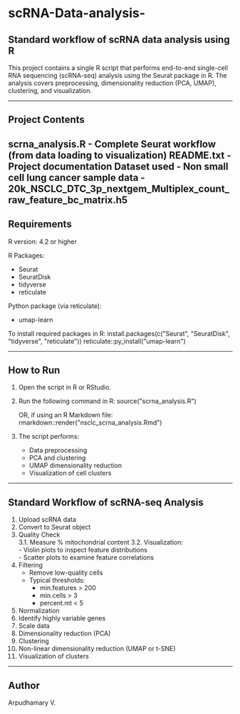 # scRNA-Data-analysis-
Standard workflow of scRNA data analysis using R
-------------------------------------

This project contains a single R script that performs end-to-end single-cell RNA sequencing (scRNA-seq) analysis using the Seurat package in R.
The analysis covers preprocessing, dimensionality reduction (PCA, UMAP), clustering, and visualization.

-------------------------------------------------------
Project Contents
-------------------------------------------------------
scrna_analysis.R   - Complete Seurat workflow (from data loading to visualization)
README.txt         - Project documentation
Dataset	used        - Non small cell lung cancer sample data - 20k_NSCLC_DTC_3p_nextgem_Multiplex_count_raw_feature_bc_matrix.h5
-------------------------------------------------------
Requirements
-------------------------------------------------------
R version: 4.2 or higher

R Packages:
  - Seurat
  - SeuratDisk
  - tidyverse
  - reticulate

Python package (via reticulate):
  - umap-learn

To install required packages in R:
  install.packages(c("Seurat", "SeuratDisk", "tidyverse", "reticulate"))
  reticulate::py_install("umap-learn")

-------------------------------------------------------
How to Run
-------------------------------------------------------
1. Open the script in R or RStudio.
2. Run the following command in R:
   source("scrna_analysis.R")

   OR, if using an R Markdown file:
   rmarkdown::render("nsclc_scrna_analysis.Rmd")

3. The script performs:
   - Data preprocessing
   - PCA and clustering
   - UMAP dimensionality reduction
   - Visualization of cell clusters

-------------------------------------------------------
Standard Workflow of scRNA-seq Analysis
-------------------------------------------------------
1. Upload scRNA data  
2. Convert to Seurat object  
3. Quality Check  
   3.1. Measure % mitochondrial content 
   3.2. Visualization:  
        - Violin plots to inspect feature distributions  
        - Scatter plots to examine feature correlations  
4. Filtering  
   - Remove low-quality cells   
   - Typical thresholds:  
        * min.features > 200  
        * min.cells > 3  
        * percent.mt < 5  
5. Normalization  
6. Identify highly variable genes  
7. Scale data  
8. Dimensionality reduction (PCA)  
9. Clustering  
10. Non-linear dimensionality reduction (UMAP or t-SNE)  
11. Visualization of clusters  

-------------------------------------------------------
Author
-------------------------------------------------------
Arpudhamary V.
